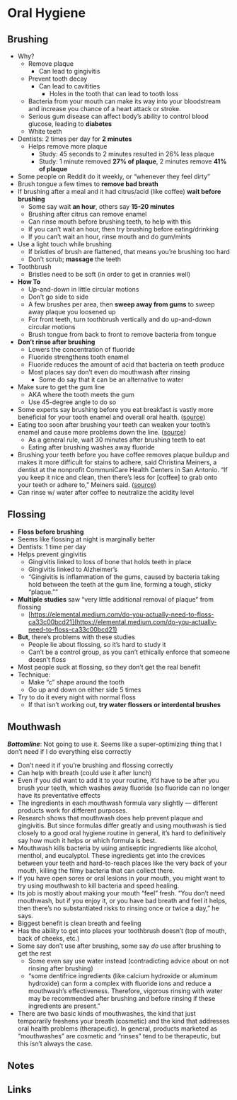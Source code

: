 # Oral Hygiene

## Brushing

- Why?
  - Remove plaque
    - Can lead to gingivitis
  - Prevent tooth decay
    - Can lead to cavitities
      - Holes in the tooth that can lead to tooth loss
  - Bacteria from your mouth can make its way into your bloodstream and increase you chance of a heart attack or stroke.
  - Serious gum disease can affect body’s ability to control blood glucose, leading to **diabetes**
  - White teeth
- Dentists: 2 times per day for **2 minutes**
  - Helps remove more plaque
    - Study: 45 seconds to 2 minutes resulted in 26% less plaque
    - Study: 1 minute removed **27% of plaque**, 2 minutes remove **41% of plaque**
- Some people on Reddit do it weekly, or “whenever they feel dirty”
- Brush tongue a few times to **remove bad breath**
- If brushing after a meal and it had citrus/acid (like coffee) **wait before brushing**
  - Some say wait **an hour**, others say **15-20 minutes**
  - Brushing after citrus can remove enamel
  - Can rinse mouth before brushing teeth, to help with this
  - If you can’t wait an hour, then try brushing before eating/drinking
  - If you can’t wait an hour, rinse mouth and do gum/mints
- Use a light touch while brushing
  - If bristles of brush are flattened, that means you’re brushing too hard
  - Don’t scrub; **massage** the teeth
- Toothbrush
  - Bristles need to be soft \(in order to get in crannies well\)
- **How To**
  - Up-and-down in little circular motions
  - Don’t go side to side
  - A few brushes per area, then **sweep away from gums** to sweep away plaque you loosened up
  - For front teeth, turn toothbrush vertically and do up-and-down circular motions
  - Brush tongue from back to front to remove bacteria from tongue
- **Don’t rinse after brushing**
  - Lowers the concentration of fluoride
  - Fluoride strengthens tooth enamel
  - Fluoride reduces the amount of acid that bacteria on teeth produce
  - Most places say don’t even do mouthwash after rinsing
    - Some do say that it can be an alternative to water
- Make sure to get the gum line
  - AKA where the tooth meets the gum
  - Use 45-degree angle to do so
- Some experts say brushing before you eat breakfast is vastly more beneficial for your tooth enamel and overall oral health. ([source](https://www.healthline.com/health/should-you-brush-your-teeth-before-or-after-breakfast#:~:text=Some%20experts%20say%20brushing%20before%20you%20eat%20breakfast%20is%20vastly%20more%20beneficial%20for%20your%20tooth%20enamel%20and%20overall%20oral%20health.))
- Eating too soon after brushing your teeth can weaken your tooth’s enamel and cause more problems down the line. ([source](https://drswansondmd.com/long-wait-eat-brushing-teeth/#:~:text=Eating%20too%20soon%20after%20brushing%20your%20teeth%20can%20weaken%20your%20tooth%E2%80%99s%20enamel%20and%20cause%20more%20problems%20down%20the%20line.))
  - As a general rule, wait 30 minutes after brushing teeth to eat
  - Eating after brushing washes away fluoride
- Brushing your teeth before you have coffee removes plaque buildup and makes it more difficult for stains to adhere, said Christina Meiners, a dentist at the nonprofit CommuniCare Health Centers in San Antonio. “If you keep it nice and clean, then there’s less for [coffee] to grab onto your teeth or adhere to,” Meiners said. ([source](https://www.huffpost.com/entry/brush-teeth-before-after-coffee_l_6026c2eec5b680717ee77529#:~:text=Brushing%20your%20teeth%20before%20you%20have%20coffee%20removes%20plaque%20buildup%20and%20makes%20it%20more%20difficult%20for%20stains%20to%20adhere%2C%20said%20Christina%20Meiners%2C%20a%20dentist%20at%20the%20nonprofit%20CommuniCare%20Health%20Centers%20in%20San%20Antonio.%20%E2%80%9CIf%20you%20keep%20it%20nice%20and%20clean%2C%20then%20there%E2%80%99s%20less%20for%20%5Bcoffee%5D%20to%20grab%20onto%20your%20teeth%20or%20adhere%20to%2C%E2%80%9D%20Meiners%20said.))
- Can rinse w/ water after coffee to neutralize the acidity level

## Flossing

- **Floss before brushing**
- Seems like flossing at night is marginally better
- Dentists: 1 time per day
- Helps prevent gingivitis
  - Gingivitis linked to loss of bone that holds teeth in place
  - Gingivitis linked to Alzheimer’s
  - “Gingivitis is inflammation of the gums, caused by bacteria taking hold between the teeth at the gum line, forming a tough, sticky “plaque.””
- **Multiple studies** saw “very little additional removal of plaque” from flossing
  - [https://elemental.medium.com/do-you-actually-need-to-floss-ca33c00bcd21](https://elemental.medium.com/do-you-actually-need-to-floss-ca33c00bcd21)
- **But**, there’s problems with these studies
  - People lie about flossing, so it’s hard to study it
  - Can’t be a control group, as you can’t ethically enforce that someone doesn’t floss
- Most people suck at flossing, so they don’t get the real benefit
- Technique:
  - Make “c” shape around the tooth
  - Go up and down on either side 5 times
- Try to do it every night with normal floss
  - If that isn’t working out, **try water flossers or interdental brushes**

## Mouthwash

_**Bottomline**_: Not going to use it. Seems like a super-optimizing thing that I don’t need if I do everything else correctly

- Don’t need it if you’re brushing and flossing correctly
- Can help with breath \(could use it after lunch\)
- Even if you did want to add it to your routine, it’d have to be after you brush your teeth, which washes away fluoride \(so fluoride can no longer have its preventative effects
- The ingredients in each mouthwash formula vary slightly — different products work for different purposes.
- Research shows that mouthwash does help prevent plaque and gingivitis. But since formulas differ greatly and using mouthwash is tied closely to a good oral hygiene routine in general, it’s hard to definitively say how much it helps or which formula is best.
- Mouthwash kills bacteria by using antiseptic ingredients like alcohol, menthol, and eucalyptol. These ingredients get into the crevices between your teeth and hard-to-reach places like the very back of your mouth, killing the filmy bacteria that can collect there.
- If you have open sores or oral lesions in your mouth, you might want to try using mouthwash to kill bacteria and speed healing.
- Its job is mostly about making your mouth “feel” fresh. “You don’t need mouthwash, but if you enjoy it, or you have bad breath and feel it helps, then there’s no substantiated risks to rinsing once or twice a day,” he says.
- Biggest benefit is clean breath and feeling
- Has the ability to get into places your toothbrush doesn’t \(top of mouth, back of cheeks, etc.\)
- Some say don’t use after brushing, some say _do_ use after brushing to get the rest
  - Some even say use water instead \(contradicting advice about on not rinsing after brushing\)
  - “some dentifrice ingredients \(like calcium hydroxide or aluminum hydroxide\) can form a complex with fluoride ions and reduce a mouthwash’s effectiveness. Therefore, vigorous rinsing with water may be recommended after brushing and before rinsing if these ingredients are present.”
- There are two basic kinds of mouthwashes, the kind that just temporarily freshens your breath \(cosmetic\) and the kind that addresses oral health problems \(therapeutic\). In general, products marketed as “mouthwashes” are cosmetic and “rinses” tend to be therapeutic, but this isn’t always the case.

## Notes

## Links
